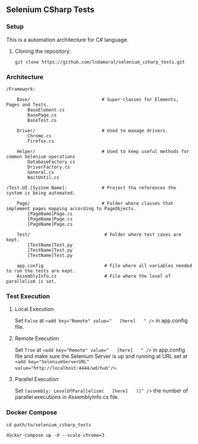 ## Selenium CSharp Tests

### Setup

This is a automation architecture for C# language.

 1. Cloning the repository:

    ```shell
    git clone https://github.com/lndamaral/selenium_csharp_tests.git
    ```


### Architecture

    /Framework:

        Base/                           # Super classes for Elements, Pages and Tests.
            BaseElement.cs          
            BasePage.cs             
            BaseTest.cs

        Driver/                         # Used to manage drivers.
            Chrome.cs            
            Firefox.cs              

        Helper/                         # Used to keep useful methods for common Selenium operations
            DatabaseFactory.cs            
            DriverFactory.cs
            General.cs
            WaitUntil.cs
            
    /Test.UI.[System Name]:             # Project tha references the system is being automated.
        
        Page/                           # Folder where classes that implement pages mapping according to PageObjects.
            [PageName]Page.cs
            [PageName]Page.cs
            [PageName]Page.cs

        Test/                            # Folder where test cases are kept.
            [TestName]Test.py
            [TestName]Test.py
            [TestName]Test.py

        app.config                       # File where all variables needed to run the tests are kept.
        AssemblyInfo.cs                  # File where the level of parallelism is set.

### Test Execution

 1. Local Execution
 
    Set `False` at `<add key="Remote" value="   [here]   " />` in app.config file.
    
 2. Remote Execution
 
    Set `True` at `<add key="Remote" value="   [here]   " />` in app.config file and make sure the Selenium Server is up and running at URL set at `<add key="SeleniumServerURL" value="http://localhost:4444/wd/hub"/>`.
    
 3. Parallel Execution
 
    Set `[assembly: LevelOfParallelism(   [here]   )]" />` the number of parallel executions in AssemblyInfo.cs file.
 
### Docker Compose

    cd path/to/selenium_csharp_tests
    
    docker-compose up -d --scale chrome=3
